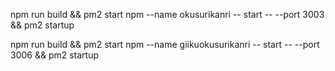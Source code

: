 npm run build && pm2 start npm --name okusurikanri -- start -- --port 3003 && pm2 startup

npm run build && pm2 start npm --name giikuokusurikanri -- start -- --port 3006 && pm2 startup
